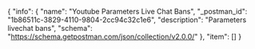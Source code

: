 {
  "info": {
    "name": "Youtube Parameters Live Chat Bans",
    "_postman_id": "1b86511c-3829-4110-9804-2cc94c32c1e6",
    "description": "Parameters livechat bans",
    "schema": "https://schema.getpostman.com/json/collection/v2.0.0/"
  },
  "item": []
}